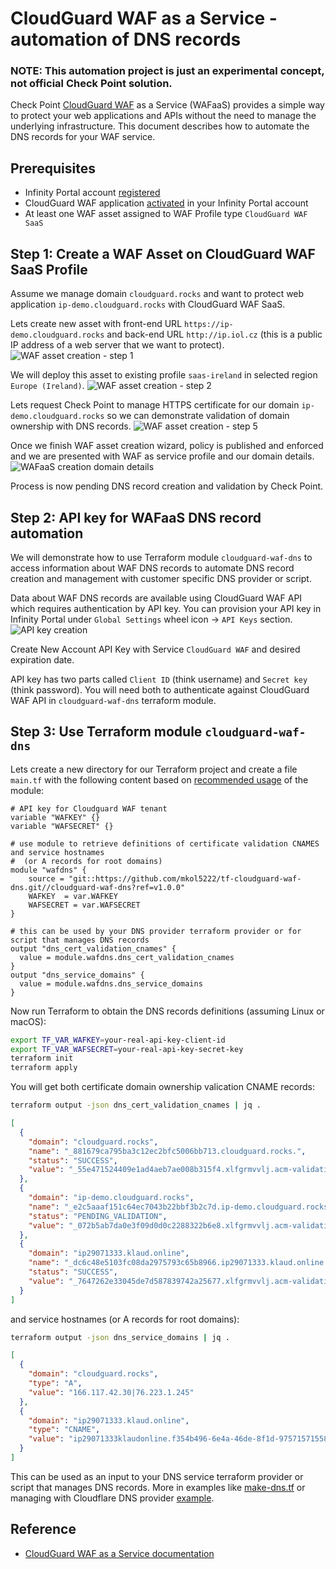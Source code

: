 # CloudGuard WAF as a Service - automation of DNS records

### NOTE: This automation project is just an experimental concept, not official Check Point solution.

Check Point [CloudGuard WAF](https://www.checkpoint.com/cloudguard/waf/) as a Service (WAFaaS) provides a simple way to protect your web applications and APIs without the need to manage the underlying infrastructure. This document describes how to automate the DNS records for your WAF service.

## Prerequisites

- Infinity Portal account [registered](https://portal.checkpoint.com/create-account)
- CloudGuard WAF application [activated](https://portal.checkpoint.com/dashboard/appsec/cloudguardwaf#/waf-overview) in your Infinity Portal account
- At least one WAF asset assigned to WAF Profile type `CloudGuard WAF SaaS`

## Step 1: Create a WAF Asset on CloudGuard WAF SaaS Profile

Assume we manage domain `cloudguard.rocks` and want to protect web application `ip-demo.cloudguard.rocks` with CloudGuard WAF SaaS.

Lets create new asset with front-end URL `https://ip-demo.cloudguard.rocks` and back-end URL `http://ip.iol.cz` (this is a public IP address of a web server that we want to protect).
![WAF asset creation - step 1](image.png)

We will deploy this asset to existing profile `saas-ireland` in selected region `Europe (Ireland)`.
![WAF asset creation - step 2](image-1.png)

Lets request Check Point to manage HTTPS certificate for our domain `ip-demo.cloudguard.rocks` so we can demonstrate validation of domain ownership with DNS records.
![WAF asset creation - step 5](image-2.png)

Once we finish WAF asset creation wizard, policy is published and enforced and we are presented with WAF as service profile and our domain details.
![WAFaaS creation domain details](image-3.png)

Process is now pending DNS record creation and validation by Check Point.


## Step 2: API key for WAFaaS DNS record automation

We will demonstrate how to use Terraform module `cloudguard-waf-dns` to access information about WAF DNS records to automate DNS record creation and management with customer specific DNS provider or script.

Data about WAF DNS records are available using CloudGuard WAF API which requires authentication by API key. You can provision your API key in Infinity Portal under `Global Settings` wheel icon -> `API Keys` section.
![API key creation](image-4.png)

Create New Account API Key with Service `CloudGuard WAF` and desired expiration date.

API key has two parts called `Client ID` (think username) and `Secret key` (think password). You will need both to authenticate against CloudGuard WAF API in `cloudguard-waf-dns` terraform module.

## Step 3: Use Terraform module `cloudguard-waf-dns`

Lets create a new directory for our Terraform project and create a file `main.tf` with the following content based on [recommended usage](https://github.com/mkol5222/tf-cloudguard-waf-dns?tab=readme-ov-file#usage) of the module:

```hcl
# API key for Cloudguard WAF tenant
variable "WAFKEY" {}
variable "WAFSECRET" {}

# use module to retrieve definitions of certificate validation CNAMES and service hostnames
#  (or A records for root domains)
module "wafdns" {
    source = "git::https://github.com/mkol5222/tf-cloudguard-waf-dns.git//cloudguard-waf-dns?ref=v1.0.0"
    WAFKEY  = var.WAFKEY
    WAFSECRET = var.WAFSECRET
}

# this can be used by your DNS provider terraform provider or for script that manages DNS records
output "dns_cert_validation_cnames" {
  value = module.wafdns.dns_cert_validation_cnames
}
output "dns_service_domains" {
  value = module.wafdns.dns_service_domains
}
```

Now run Terraform to obtain the DNS records definitions (assuming Linux or macOS):

```bash
export TF_VAR_WAFKEY=your-real-api-key-client-id
export TF_VAR_WAFSECRET=your-real-api-key-secret-key
terraform init
terraform apply
```

You will get both certificate domain ownership valication CNAME records:
```bash
terraform output -json dns_cert_validation_cnames | jq .
```
```json
[
  {
    "domain": "cloudguard.rocks",
    "name": "_881679ca795ba3c12ec2bfc5006bb713.cloudguard.rocks.",
    "status": "SUCCESS",
    "value": "_55e471524409e1ad4aeb7ae008b315f4.xlfgrmvvlj.acm-validations.aws."
  },
  {
    "domain": "ip-demo.cloudguard.rocks",
    "name": "_e2c5aaaf151c64ec7043b22bbf3b2c7d.ip-demo.cloudguard.rocks.",
    "status": "PENDING_VALIDATION",
    "value": "_072b5ab7da0e3f09d0d0c2288322b6e8.xlfgrmvvlj.acm-validations.aws."
  },
  {
    "domain": "ip29071333.klaud.online",
    "name": "_dc6c48e5103fc08da2975793c65b8966.ip29071333.klaud.online.",
    "status": "SUCCESS",
    "value": "_7647262e33045de7d587839742a25677.xlfgrmvvlj.acm-validations.aws."
  }
]

```

and service hostnames (or A records for root domains):
```bash
terraform output -json dns_service_domains | jq .
```
```json
[
  {
    "domain": "cloudguard.rocks",
    "type": "A",
    "value": "166.117.42.30|76.223.1.245"
  },
  {
    "domain": "ip29071333.klaud.online",
    "type": "CNAME",
    "value": "ip29071333klaudonline.f354b496-6e4a-46de-8f1d-975715715588.ca5d0b7a8110.i2.checkpoint.com"
  }
]
```

This can be used as an input to your DNS service terraform provider or script that manages DNS records.
More in examples like [make-dns.tf](https://github.com/mkol5222/tf-cloudguard-waf-dns/blob/main/example/make-dns.tf) or managing with Cloudflare DNS provider [example](https://github.com/mkol5222/tf-cloudguard-waf-dns/blob/main/cloudguard.rocks.tf).

## Reference
- [CloudGuard WAF as a Service documentation](https://waf-doc.inext.checkpoint.com/concepts/waf-as-a-service-waf-saas)